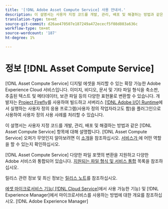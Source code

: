 ```yaml
---
title: '[!DNL Adobe Asset Compute Service] 사용 안내서.'
description: 이 설명서는 사용자 지정 코드를 개발, 관리, 배포 및 해결하는 방법과 같은 작업 [!DNL Asset Compute Service] 에 대해 설명합니다.
translation-type: tm+mt
source-git-commit: d26ae470507e187249a472ececf5f08d803a636c
workflow-type: tm+mt
source-wordcount: '187'
ht-degree: 1%

---
```



# 정보 [!DNL Asset Compute Service]

[!DNL Asset Compute Service] 디지털 에셋을 처리할 수 있는 확장 가능한 Adobe Experience Cloud 서비스입니다. 이미지, 비디오, 문서 및 기타 파일 형식을 축소판, 추출된 텍스트 및 메타데이터, 보관 파일 등의 다양한 표현물로 변환할 수 있습니다. 개발자는 [Project Firefly](https://www.adobe.io/apis/experienceplatform/project-firefly/docs.html)를 사용하여 빌드하고 서버리스 [[!DNL Adobe I/O] Runtime](https://www.adobe.io/apis/experienceplatform/runtime.html)에서 실행하는 사용자 정의 응용 프로그램(사용자 정의 작업자라고도 함)을 플러그인으로 사용하여 사용자 정의 사용 사례를 처리할 수 있습니다.

이 설명서는 사용자 지정 코드를 개발, 관리, 배포 및 해결하는 방법과 같은 [!DNL Asset Compute Service] 항목에 대해 설명합니다. [!DNL Asset Compute Service] 오퍼가 무엇인지 알아보려면 이 [소개](introduction.md)을 참조하십시오. [서비스가 ](introduction.md#possible-use-cases-benefits)에 어떤 역할을 할 수 있는지 확인하십시오.

[!DNL Asset Compute Service] 다양한 파일 포맷의 변환을 지원하고 다양한 Adobe 서비스와 통합되어 있습니다. [지원되는 파일 형식 및 서비스 통합](https://experienceleague.adobe.com/docs/experience-manager-cloud-service/assets/file-format-support.html) 목록을 참조하십시오.

릴리스 관련 정보 및 최신 정보는 [릴리스 노트](/help/release-notes.md)를 참조하십시오.

[에셋 마이크로서비스 기능( [!DNL Cloud Service]](https://experienceleague.adobe.com/docs/experience-manager-cloud-service/assets/asset-microservices-overview.html)에서 사용 가능한 기능) 및 [!DNL Experience Manager]에서 마이크로서비스를 사용하는 방법에 대한 개요를 참조하십시오. [!DNL Adobe Experience Manager] 

<!--
Possible to record the below info here in this landing page to centralize the miscellaneous info about Asset Compute Service?
 List of dependencies and requirements SDK, CLI, Devtools, etc.? Or may be a link to the prerequisites.
 Introduction video when Tech Marketing team shares one.
-->

